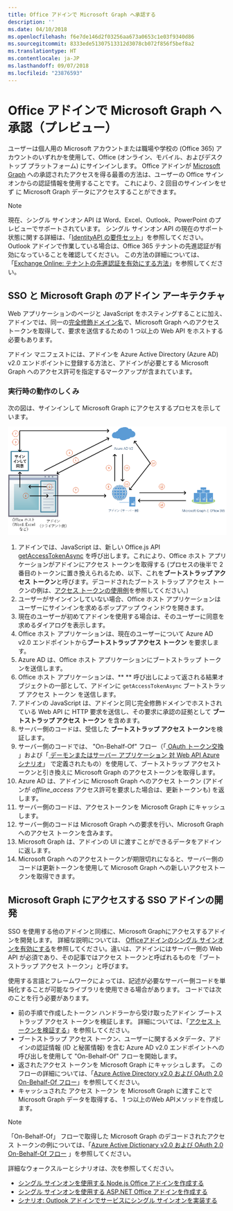 ```yaml
---
title: Office アドインで Microsoft Graph へ承認する
description: ''
ms.date: 04/10/2018
ms.openlocfilehash: f6e7de146d2f03256aa673a0653c1e03f9340d86
ms.sourcegitcommit: 8333ede51307513312d3078cb072f856f5bef8a2
ms.translationtype: HT
ms.contentlocale: ja-JP
ms.lasthandoff: 09/07/2018
ms.locfileid: "23876593"
---
```

# <a name="authorize-to-microsoft-graph-in-your-office-add-in-preview"></a>Office アドインで  Microsoft Graph へ承認（プレビュー）

ユーザーは個人用の Microsoft アカウントまたは職場や学校の (Office 365) アカウントのいずれかを使用して、Office (オンライン、モバイル、およびデスクトップ プラットフォーム) にサインインします。 Office アドインが [Microsoft Graph](https://developer.microsoft.com/graph/docs) への承認されたアクセスを得る最善の方法は、ユーザーの Office サインオンからの認証情報を使用することです。 これにより、2 回目のサインインをせず に Microsoft Graph データにアクセスすることができます。 

> [!NOTE]
> 現在、シングル サインオン API は Word、Excel、Outlook、PowerPoint のプレビューでサポートされています。 シングル サインオン API の現在のサポート状態に関する詳細は、「[IdentityAPI の要件セット](https://dev.office.com/reference/add-ins/requirement-sets/identity-api-requirement-sets)」を参照してください。
> Outlook アドインで作業している場合は、Office 365 テナントの先進認証が有効になっていることを確認してください。 この方法の詳細については、「[Exchange Online: テナントの先進認証を有効にする方法](https://social.technet.microsoft.com/wiki/contents/articles/32711.exchange-online-how-to-enable-your-tenant-for-modern-authentication.aspx)」を参照してください。

## <a name="add-in-architecture-for-sso-and-microsoft-graph"></a>SSO と Microsoft Graph のアドイン アーキテクチャ

Web アプリケーションのページと JavaScript をホスティングすることに加え、アドインでは、同一の[完全修飾ドメイン名](https://msdn.microsoft.com/library/windows/desktop/ms682135.aspx#_dns_fully_qualified_domain_name_fqdn__gly)で、Microsoft Graph へのアクセス トークンを取得して、要求を送信するための 1 つ以上の Web API をホストする必要もあります。

アドイン マニフェストには、アドインを Azure Active Directory (Azure AD) v2.0 エンドポイントに登録する方法と、アドインが必要とする Microsoft Graph へのアクセス許可を指定するマークアップが含まれています。

### <a name="how-it-works-at-runtime"></a>実行時の動作のしくみ

次の図は、サインインして Microsoft Graph にアクセスするプロセスを示しています。

![SSO プロセスを示す図](../images/sso-access-to-microsoft-graph.png)

1. アドインでは、JavaScript は、新しい Office.js API [getAccessTokenAsync](https://docs.microsoft.com/office/dev/add-ins/develop/sso-in-office-add-ins#sso-api-reference) を呼び出します。これにより、Office ホスト アプリケーションがアドインにアクセス トークンを取得する (プロセスの後半で 2 番目のトークンに置き換えられるため、以下、これを**ブートストラップ アクセス トークン**と呼びます。デコードされたブートス トラップ アクセス トークンの例は、[アクセス トークンの使用例](sso-in-office-add-ins.md#example-access-token)を参照してください。)
1. ユーザーがサインインしていない場合、Office ホスト アプリケーションはユーザーにサインインを求めるポップアップ ウィンドウを開きます。
1. 現在のユーザーが初めてアドインを使用する場合は、そのユーザーに同意を求めるダイアログを表示します。
1. Office ホスト アプリケーションは、現在のユーザーについて Azure AD v2.0 エンドポイントから**ブートストラップ アクセス トークン** を要求します。
1. Azure AD は、Office ホスト アプリケーションにブートストラップ トークンを送信します。
1. Office ホスト アプリケーションは、** **  呼び出しによって返される結果オブジェクトの一部として、アドインに `getAccessTokenAsync` ブートストラップ アクセス トークン を送信します。
1. アドインの JavaScript は、アドインと同じ完全修飾ドメインでホストされている Web API に HTTP 要求を送信し、その要求に承認の証拠として **ブートストラップ アクセス トークン** を含めます。  
1. サーバー側のコードは、受信した **ブートストラップ アクセス トークン**を検証します。
1. サーバー側のコードでは、 "On-Behalf-Of" フロー（「[ OAuth トークン交換](https://tools.ietf.org/html/draft-ietf-oauth-token-exchange-02) 」および「[ デーモンまたはサーバー アプリケーション 対 Web API Azure シナリオ](https://docs.microsoft.com/azure/active-directory/develop/active-directory-authentication-scenarios#daemon-or-server-application-to-web-api)」 で定義されたもの）を使用して、ブートストラップ アクセストークンと引き換えに Microsoft Graph のアクセストークンを取得します。
1. Azure AD は、アドインに Microsoft Graph へのアクセス トークン (アドインが *offline_access* アクセス許可を要求した場合は、更新トークンも) を返します。
1. サーバー側のコードは、アクセストークンを Microsoft Graph にキャッシュします。
1. サーバー側のコードは Microsoft Graph への要求を行い、Microsoft Graph へのアクセス トークンを含みます。
1. Microsoft Graph は、アドインの UI に渡すことができるデータをアドインに返します。
1. Microsoft Graph へのアクセストークンが期限切れになると、サーバー側のコードは更新トークンを使用して Microsoft Graph への新しいアクセストークンを取得できます。

## <a name="develop-an-sso-add-in-that-accesses-microsoft-graph"></a>Microsoft Graph にアクセスする SSO アドインの開発

SSO を使用する他のアドインと同様に、Microsoft Graphにアクセスするアドインを開発します。 詳細な説明については、 [Officeアドインのシングル サインオンを有効にする](https://docs.microsoft.com/office/dev/add-ins/develop/sso-in-office-add-ins)を参照してください。違いは、アドインにはサーバー側の Web API が必須であり、その記事ではアクセス トークンと呼ばれるものを「ブートストラップ アクセス トークン」と呼びます。 

使用する言語とフレームワークによっては、記述が必要なサーバー側コードを単純化することが可能なライブラリを使用できる場合があります。 コードでは次のことを行う必要があります。

* 前の手順で作成したトークン ハンドラーから受け取ったアドイン ブートストラップ アクセス トークンを検証します。 詳細については、「[アクセス トークンを検証する](sso-in-office-add-ins.md#validate-the-access-token)」を参照してください。 
* ブートストラップ アクセス トークン、ユーザーに関するメタデータ、アドインの認証情報 (ID と秘匿情報) を含む Azure AD v2.0 エンドポイントへの呼び出しを使用して "On-Behalf-Of" フローを開始します。
* 返されたアクセス トークンを Microsoft Graph にキャッシュします。 このフローの詳細については、「[Azure Active Directory v2.0 および OAuth 2.0 On-Behalf-Of フロー](https://docs.microsoft.com/azure/active-directory/develop/active-directory-v2-protocols-oauth-on-behalf-of)」を参照してください。
* キャッシュされた アクセス トークン を Microsoft Graph に渡すことで Microsoft Graph データを取得する、 1 つ以上のWeb APIメソッドを作成します。

> [!NOTE]
> 「On-Behalf-Of」 フローで取得した Microsoft Graph のデコードされたアクセス トークンの例については、「[Azure Active Dictionary v2.0 および OAuth 2.0 On-Behalf-Of フロー](https://docs.microsoft.com/azure/active-directory/develop/active-directory-v2-protocols-oauth-on-behalf-of) 」を参照してください。

詳細なウォークスルーとシナリオは、次を参照してください。

* [シングル サインオンを使用する Node.js Office アドインを作成する](create-sso-office-add-ins-nodejs.md)
* [シングル サインオンを使用する ASP.NET Office アドインを作成する](create-sso-office-add-ins-aspnet.md)
* [シナリオ: Outlook アドインでサービスにシングル サインオンを実装する](https://docs.microsoft.com/outlook/add-ins/implement-sso-in-outlook-add-in)



